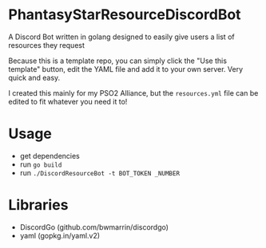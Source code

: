 # PhantasyStarResourceDiscordBot
A Discord Bot written in golang designed to easily give users a list of resources they request

Because this is a template repo, you can simply click the "Use this template" button, edit the YAML file and add it to your own server. Very quick and easy.

I created this mainly for my PSO2 Alliance, but the `resources.yml` file can be edited to fit whatever you need it to! 

# Usage 
- get dependencies
- run `go build` 
- run `./DiscordResourceBot -t BOT_TOKEN _NUMBER`

# Libraries
- DiscordGo (github.com/bwmarrin/discordgo)
- yaml (gopkg.in/yaml.v2)
